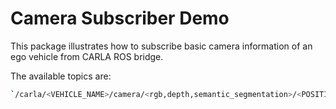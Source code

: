# Camera Subscriber Demo
This package illustrates how to subscribe basic camera information of an ego vehicle from CARLA ROS bridge.

The available topics are:
```bash
`/carla/<VEHICLE_NAME>/camera/<rgb,depth,semantic_segmentation>/<POSITION>/image_<color,depth,segmentation>`
```

